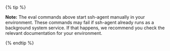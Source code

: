 {% tip %}

**Note:** The eval commands above start ssh-agent manually in your environment. These commands may fail if ssh-agent already runs as a background system service. If that happens, we recommend you check the relevant documentation for your environment.

{% endtip %}